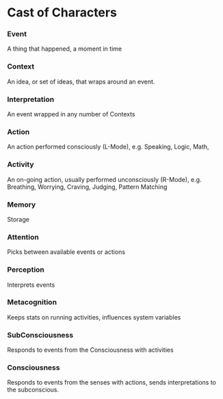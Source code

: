 # Cast of Characters

### Event
A thing that happened, a moment in time

### Context
An idea, or set of ideas, that wraps around an event.


### Interpretation
An event wrapped in any number of Contexts

### Action
An action performed consciously (L-Mode), e.g. Speaking, Logic, Math,

### Activity
An on-going action, usually performed unconsciously (R-Mode), e.g. Breathing, Worrying, Craving, Judging, Pattern Matching

### Memory
Storage

### Attention
Picks between available events or actions

### Perception
Interprets events

### Metacognition
Keeps stats on running activities, influences system variables

### SubConsciousness
Responds to events from the Consciousness with activities

### Consciousness
Responds to events from the senses with actions, sends interpretations to the subconscious.
